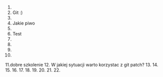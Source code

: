 1.
2. Git :)
3.
4. Jakie piwo
5.
6. Test 
7.
8.
9.
10.
11.dobre szkolenie
12. W jakiej sytuacji warto korzystac z git patch?
13.
14.
15.
16.
17.
18.
19.
20.
21.
22.
